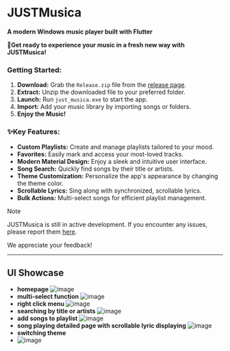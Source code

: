 # JUSTMusica

**A modern Windows music player built with Flutter**

🎵**Get ready to experience your music in a fresh new way with JUSTMusica\!**

### Getting Started:

1.  **Download:** Grab the `Release.zip` file from the [release page](https://github.com/a-M1NG/JUSTMusica/releases/latest).
2.  **Extract:** Unzip the downloaded file to your preferred folder.
3.  **Launch:** Run `just_musica.exe` to start the app.
4.  **Import:** Add your music library by importing songs or folders.
5.  **Enjoy the Music\!**

### ✨Key Features:

  * **Custom Playlists:** Create and manage playlists tailored to your mood.
  * **Favorites:** Easily mark and access your most-loved tracks.
  * **Modern Material Design:** Enjoy a sleek and intuitive user interface.
  * **Song Search:** Quickly find songs by their title or artists.
  * **Theme Customization:** Personalize the app's appearance by changing the theme color.
  * **Scrollable Lyrics:** Sing along with synchronized, scrollable lyrics.
  * **Bulk Actions:** Multi-select songs for efficient playlist management.

> [!NOTE]
> JUSTMusica is still in active development. If you encounter any issues, please report them [here](https://github.com/a-M1NG/JUSTMusica/issues).
> 
> We appreciate your feedback!

-----
## UI Showcase
+ **homepage**
![image](https://github.com/user-attachments/assets/6f2de8a4-e706-453f-b5c9-598d5d0cfd44)
+ **multi-select function**
![image](https://github.com/user-attachments/assets/b8f0c4b5-7a62-4b68-87d7-6f80b112be2a)
+ **right click menu**
![image](https://github.com/user-attachments/assets/88ebd368-86c6-41a1-a44c-e744379f70f0)
+ **searching by title or artists**
![image](https://github.com/user-attachments/assets/cb6ca5d7-769e-46de-a9fa-2c9684252691)
+ **add songs to playlist**
![image](https://github.com/user-attachments/assets/86a4e17e-0730-4382-bd64-7432159fff0e)
+ **song playing detailed page with scrollable lyric displaying**
![image](https://github.com/user-attachments/assets/bad87280-c5e2-4d24-81ed-78b3e730b207)
+ **switching theme**
+ ![image](https://github.com/user-attachments/assets/57628506-3815-4081-a77e-62c2a79e2050)
